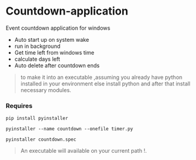 # Countdown-application
Event countdown application for windows

- Auto start up on system wake
- run in background 
- Get time left from windows time
- calculate days left
- Auto delete after countdown ends

>to make it into an executable ,assuming you already have python installed in your environment else install python and after that install necessary modules.

### Requires

```pip install pyinstaller```

```pyinstaller --name countdown --onefile timer.py```

```pyinstaller countdown.spec```

>An executable will available on your current path !.
